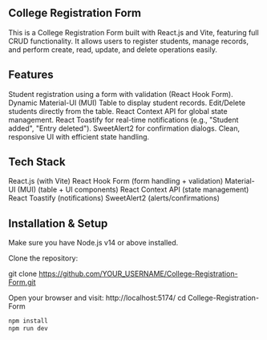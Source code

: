## College Registration Form

This is a College Registration Form built with React.js and Vite, featuring full CRUD functionality.
It allows users to register students, manage records, and perform create, read, update, and delete operations easily.

## Features

Student registration using a form with validation (React Hook Form).
Dynamic Material-UI (MUI) Table to display student records.
Edit/Delete students directly from the table.
React Context API for global state management.
React Toastify for real-time notifications (e.g., "Student added", "Entry deleted").
SweetAlert2 for confirmation dialogs.
Clean, responsive UI with efficient state handling.

## Tech Stack

React.js (with Vite)
React Hook Form (form handling + validation)
Material-UI (MUI) (table + UI components)
React Context API (state management)
React Toastify (notifications)
SweetAlert2 (alerts/confirmations)

## Installation & Setup

Make sure you have Node.js v14 or above installed.

Clone the repository: 

git clone https://github.com/YOUR_USERNAME/College-Registration-Form.git

Open your browser and visit:
http://localhost:5174/
cd College-Registration-Form
```bash
npm install
npm run dev
